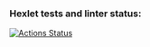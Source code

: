 ### Hexlet tests and linter status:
[![Actions Status](https://github.com/Kir0us/frontend-project-44/workflows/hexlet-check/badge.svg)](https://github.com/Kir0us/frontend-project-44/actions)